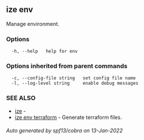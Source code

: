 ## ize env

Manage environment.

### Options

```
  -h, --help   help for env
```

### Options inherited from parent commands

```
  -c, --config-file string   set config file name
  -l, --log-level string     enable debug messages
```

### SEE ALSO

* [ize](ize.md)	 - 
* [ize env terraform](ize_env_terraform.md)	 - Generate terraform files.

###### Auto generated by spf13/cobra on 13-Jan-2022
